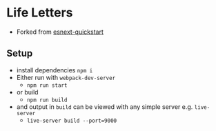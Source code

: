 # Life Letters

- Forked from [esnext-quickstart](https://github.com/nkbt/esnext-quickstart)

## Setup

- install dependencies
`npm i`
- Either run with `webpack-dev-server`
    + `npm run start`
- or build
    + `npm run build`
- and output in `build` can be viewed with any simple server e.g. `live-server`
    - `live-server build --port=9000`
